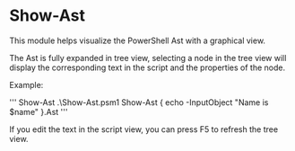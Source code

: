 Show-Ast
========

This module helps visualize the PowerShell Ast with a graphical view.

The Ast is fully expanded in tree view, selecting a node in the tree
view will display the corresponding text in the script and the properties
of the node.

Example:

'''
Show-Ast .\Show-Ast.psm1
Show-Ast { echo -InputObject "Name is $name" }.Ast
'''

If you edit the text in the script view, you can press F5 to refresh the tree view.
